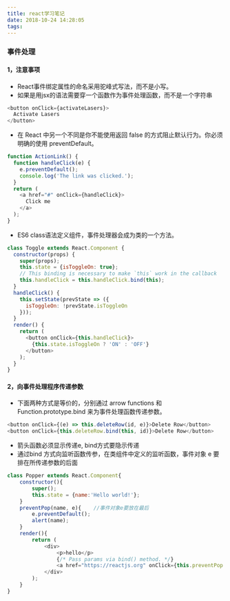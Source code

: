 ```yaml
---
title: react学习笔记
date: 2018-10-24 14:28:05
tags:
---
```

### 事件处理

#### 1，注意事项
* React事件绑定属性的命名采用驼峰式写法，而不是小写。
* 如果是用jsx的语法需要穿一个函数作为事件处理函数，而不是一个字符串
```js
<button onClick={activateLasers}>
  Activate Lasers
</button>
```
* 在 React 中另一个不同是你不能使用返回 false 的方式阻止默认行为。你必须明确的使用 preventDefault。
```js
function ActionLink() {
  function handleClick(e) {
    e.preventDefault();
    console.log('The link was clicked.');
  }
  return (
    <a href="#" onClick={handleClick}>
      Click me
    </a>
  );
}
```
* ES6 class语法定义组件，事件处理器会成为类的一个方法。
```js
class Toggle extends React.Component {
  constructor(props) {
    super(props);
    this.state = {isToggleOn: true};
    // This binding is necessary to make `this` work in the callback
    this.handleClick = this.handleClick.bind(this);
  }
  handleClick() {
    this.setState(prevState => ({
      isToggleOn: !prevState.isToggleOn
    }));
  }
  render() {
    return (
      <button onClick={this.handleClick}>
        {this.state.isToggleOn ? 'ON' : 'OFF'}
      </button>
    );
  }
}
```


#### 2，向事件处理程序传递参数
* 下面两种方式是等价的，分别通过 arrow functions 和 Function.prototype.bind 来为事件处理函数传递参数。
```js
<button onClick={(e) => this.deleteRow(id, e)}>Delete Row</button>
<button onClick={this.deleteRow.bind(this, id)}>Delete Row</button>
```
* 箭头函数必须显示传递e, bind方式要隐示传递
* 通过bind 方式向监听函数传参，在类组件中定义的监听函数，事件对象 e 要排在所传递参数的后面
```js
class Popper extends React.Component{
    constructor(){
        super();
        this.state = {name:'Hello world!'};
    }
    preventPop(name, e){    //事件对象e要放在最后
        e.preventDefault();
        alert(name);
    }   
    render(){
        return (
            <div>
                <p>hello</p>
                {/* Pass params via bind() method. */}
                <a href="https://reactjs.org" onClick={this.preventPop.bind(this,this.state.name)}>Click</a>
            </div>
        );
    }
}
```
